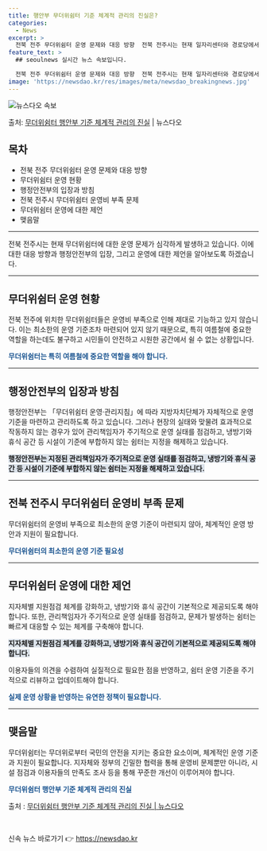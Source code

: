 ```yaml
---
title: 행안부 무더위쉼터 기준 체계적 관리의 진실은?
categories:
  - News
excerpt: >
  전북 전주 무더위쉼터 운영 문제와 대응 방향  전북 전주시는 현재 일자리센터와 경로당에서 운영 중인 무더위쉼…
feature_text: >
  ## seoulnews 실시간 뉴스 속보입니다.

  전북 전주 무더위쉼터 운영 문제와 대응 방향  전북 전주시는 현재 일자리센터와 경로당에서 운영 중인 무더위쉼…
image: 'https://newsdao.kr/res/images/meta/newsdao_breakingnews.jpg'
---
```


![뉴스다오 속보](https://newsdao.kr/res/images/meta/newsdao_breakingnews.jpg)

<p>출처: <a href="https://newsdao.kr/4588" rel="dofollow">무더위쉼터 행안부 기준 체계적 관리의 진실</a> | 뉴스다오</p>

<h2 data-ke-size="size26">목차</h2>
<ul>
    <li>전북 전주 무더위쉼터 운영 문제와 대응 방향</li>
    <li>무더위쉼터 운영 현황</li>
    <li>행정안전부의 입장과 방침</li>
    <li>전북 전주시 무더위쉼터 운영비 부족 문제</li>
    <li>무더위쉼터 운영에 대한 제언</li>
    <li>맺음말</li>
</ul>
<hr>
<p data-ke-size="size16">전북 전주시는 현재 무더위쉼터에 대한 운영 문제가 심각하게 발생하고 있습니다. 이에 대한 대응 방향과 행정안전부의 입장, 그리고 운영에 대한 제언을 알아보도록 하겠습니다.</p>
<hr>

<h2 data-ke-size="size26">무더위쉼터 운영 현황</h2>
<p>전북 전주에 위치한 무더위쉼터들은 운영비 부족으로 인해 제대로 기능하고 있지 않습니다. 이는 최소한의 운영 기준조차 마련되어 있지 않기 때문으로, 특히 여름철에 중요한 역할을 하는데도 불구하고 시민들이 안전하고 시원한 공간에서 쉴 수 없는 상황입니다.</p>
<p><b><span style="color: #1a5490;">무더위쉼터는 특히 여름철에 중요한 역할을 해야 합니다.</span></b></p>
<hr>

<h2 data-ke-size="size26">행정안전부의 입장과 방침</h2>
<p>행정안전부는 「무더위쉼터 운영·관리지침」에 따라 지방자치단체가 자체적으로 운영 기준을 마련하고 관리하도록 하고 있습니다. 그러나 현장의 실태와 맞물려 효과적으로 작동하지 않는 경우가 있어 관리책임자가 주기적으로 운영 실태를 점검하고, 냉방기와 휴식 공간 등 시설이 기준에 부합하지 않는 쉼터는 지정을 해제하고 있습니다.</p>
<p><b><span style="background-color: #21538527;">행정안전부는 지정된 관리책임자가 주기적으로 운영 실태를 점검하고, 냉방기와 휴식 공간 등 시설이 기준에 부합하지 않는 쉼터는 지정을 해제하고 있습니다.</span></b></p>
<hr>

<h2 data-ke-size="size26">전북 전주시 무더위쉼터 운영비 부족 문제</h2>
<p>무더위쉼터의 운영비 부족으로 최소한의 운영 기준이 마련되지 않아, 체계적인 운영 방안과 지원이 필요합니다.</p>
<p><b><span style="color: #1a5490;">무더위쉼터의 최소한의 운영 기준 필요성</span></b></p>
<hr>

<h2 data-ke-size="size26">무더위쉼터 운영에 대한 제언</h2>
<p>지자체별 지원점검 체계를 강화하고, 냉방기와 휴식 공간이 기본적으로 제공되도록 해야 합니다. 또한, 관리책임자가 주기적으로 운영 실태를 점검하고, 문제가 발생하는 쉼터는 빠르게 대응할 수 있는 체계를 구축해야 합니다.</p>
<p><b><span style="background-color: #21538527;">지자체별 지원점검 체계를 강화하고, 냉방기와 휴식 공간이 기본적으로 제공되도록 해야 합니다.</span></b></p>
<p>이용자들의 의견을 수렴하여 실질적으로 필요한 점을 반영하고, 쉼터 운영 기준을 주기적으로 리뷰하고 업데이트해야 합니다.</p>
<p><b><span style="color: #1a5490;">실제 운영 상황을 반영하는 유연한 정책이 필요합니다.</span></b></p>
<hr>

<h2 data-ke-size="size26">맺음말</h2>
<p>무더위쉼터는 무더위로부터 국민의 안전을 지키는 중요한 요소이며, 체계적인 운영 기준과 지원이 필요합니다. 지자체와 정부의 긴밀한 협력을 통해 운영비 문제뿐만 아니라, 시설 점검과 이용자들의 만족도 조사 등을 통해 꾸준한 개선이 이루어져야 합니다.</p>
<p><b><span style="color: #1a5490;">무더위쉼터 행안부 기준 체계적 관리의 진실</span></b></p>
<p>출처 : <a href="https://newsdao.kr/4588">무더위쉼터 행안부 기준 체계적 관리의 진실 | 뉴스다오</a></p>
<p data-ke-size="size16">&nbsp;</p> 

신속 뉴스 바로가기 👉 <a href="https://newsdao.kr" rel="dofollow">https://newsdao.kr</a>


